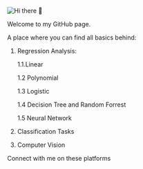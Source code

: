 ![Hi there 👋](https://res.cloudinary.com/dvkfpdzi5/image/upload/v1595516073/Test/Github-Banner_wvrgyr.jpg)

Welcome to my GitHub page.

A place where you can find all basics behind:
1. Regression Analysis:

    1.1.Linear
  
    1.2 Polynomial
  
    1.3 Logistic
  
    1.4 Decision Tree and Random Forrest
  
    1.5 Neural Network
  
2. Classification Tasks
3. Computer Vision

Connect with me on these platforms
